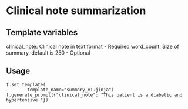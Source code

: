 # Clinical note summarization

## Template variables

clinical_note: Clinical note in text format   - Required
word_count: Size of summary. default is  250 - Optional

## Usage

```
f.set_template(
        template_name="summary_v1.jinja")
f.generate_prompt({"clinical_note": "This patient is a diabetic and hypertensive."})

```
